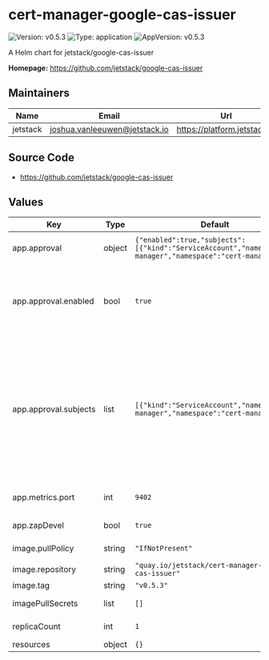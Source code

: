 # cert-manager-google-cas-issuer

![Version: v0.5.3](https://img.shields.io/badge/Version-v0.5.3-informational?style=flat-square) ![Type: application](https://img.shields.io/badge/Type-application-informational?style=flat-square) ![AppVersion: v0.5.3](https://img.shields.io/badge/AppVersion-v0.5.3-informational?style=flat-square)

A Helm chart for jetstack/google-cas-issuer

**Homepage:** <https://github.com/jetstack/google-cas-issuer>

## Maintainers

| Name | Email | Url |
| ---- | ------ | --- |
| jetstack | <joshua.vanleeuwen@jetstack.io> | <https://platform.jetstack.io> |

## Source Code

* <https://github.com/jetstack/google-cas-issuer>

## Values

| Key | Type | Default | Description |
|-----|------|---------|-------------|
| app.approval | object | `{"enabled":true,"subjects":[{"kind":"ServiceAccount","name":"cert-manager","namespace":"cert-manager"}]}` | Handle RBAC permissions for approving Google CAS issuer CertificateRequests. |
| app.approval.enabled | bool | `true` | enabled determines whether the ClusterRole and ClusterRoleBinding for approval is created. You will want to disable this if you are managing approval RBAC elsewhere from this chart, for example if you create them separately for all installed issuers. |
| app.approval.subjects | list | `[{"kind":"ServiceAccount","name":"cert-manager","namespace":"cert-manager"}]` | subjects is the subject that the approval RBAC permissions will be bound to. Here we are binding them to cert-manager's ServiceAccount so that the default approve all approver has the permissions to do so. You will want to change this subject to approver-policy's ServiceAccount if using that project (recommended).   https://cert-manager.io/docs/projects/approver-policy   name: cert-manager-approver-policy   namespace: cert-manager |
| app.metrics.port | int | `9402` | Port for exposing Prometheus metrics on 0.0.0.0 on path '/metrics'. |
| app.zapDevel | bool | `true` | Verbosity of google-cas-issuer logging. |
| image.pullPolicy | string | `"IfNotPresent"` | Kubernetes imagePullPolicy on Deployment. |
| image.repository | string | `"quay.io/jetstack/cert-manager-google-cas-issuer"` | Target image repository. |
| image.tag | string | `"v0.5.3"` | Target image version tag. |
| imagePullSecrets | list | `[]` | Optional secrets used for pulling the google-cas-issuer container image. |
| replicaCount | int | `1` | Number of replicas of google-cas-issuer to run. |
| resources | object | `{}` |  |

